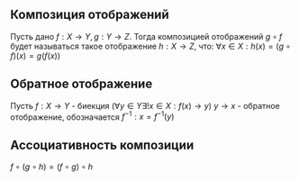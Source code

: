 ## Композиция отображений
Пусть дано $f : X \to Y, g : Y \to Z$. Тогда композицией отображений $g \circ f$ будет называться такое отображение $h : X \to Z$, что:
$\forall x \in X : h(x) = (g \circ f)(x) = g(f(x))$

## Обратное отображение
Пусть $f:X\to Y$ - биекция ($\forall y \in Y \exists! x \in X: f(x)\to y$)
$y\to x$ - обратное отображение, обозначается $f^{-1}: x=f^{-1}(y)$

## Ассоциативность композиции
$f \circ(g \circ h)=(f \circ g) \circ h$
